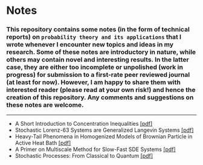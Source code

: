 # Notes

### This repository contains some notes (in the form of technical reports) on ```probability theory and its applications``` that I wrote whenever I encounter new topics and ideas in my research. Some of these notes are introductory in nature, while others may contain novel and interesting results. In the latter case, they are either too incomplete or unpolished (work in progress) for submission to a first-rate peer reviewed journal (at least for now). However, I am happy to share them with interested reader (please read at your own risk!) and hence the creation of this repository. Any comments and suggestions on these notes are welcome. 
-----------

- A Short Introduction to Concentration Inequalities [[pdf]](https://github.com/shoelim/mathematical-notes/blob/master/An_Introduction_to_Concentration_Inequalities.pdf) 
- Stochastic Lorenz-63 Systems are Generalized Langevin Systems [[pdf]](https://github.com/shoelim/mathematical-notes/blob/master/From_Lorenz_to_Langevin.pdf)
- Heavy-Tail Phenomena in Homogenized Models of Brownian Particle in Active Heat Bath [[pdf]](https://github.com/shoelim/mathematical-notes/blob/master/Heavy_Tail_Phenomena_in_Homogenized_Models_of_Brownian_Particle_in_Active_Heat_Bath.pdf)
- A Primer on Multiscale Method for Slow-Fast SDE Systems [[pdf]](https://github.com/shoelim/mathematical-notes/blob/master/Multiscale_Methods.pdf)
- Stochastic Processes: From Classical to Quantum [[pdf]](https://github.com/shoelim/mathematical-notes/blob/master/Stochastic_Processes_From_Classical_to_Quantum.pdf)



